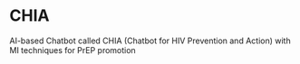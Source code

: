 # CHIA
AI-based Chatbot called CHIA (Chatbot for HIV Prevention and Action) with MI techniques for PrEP promotion
